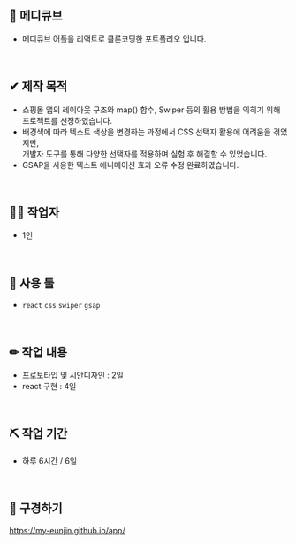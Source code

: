 ## 📒 메디큐브
- 메디큐브 어플을 리액트로 클론코딩한 포트폴리오 입니다.

<br/>

## ✔ 제작 목적
- 쇼핑몰 앱의 레이아웃 구조와 map() 함수, Swiper 등의 활용 방법을 익히기 위해 프로젝트를 선정하였습니다.
- 배경색에 따라 텍스트 색상을 변경하는 과정에서 CSS 선택자 활용에 어려움을 겪었지만,<br/>
  개발자 도구를 통해 다양한 선택자를 적용하며 실험 후 해결할 수 있었습니다.
- GSAP을 사용한 텍스트 애니메이션 효과 오류 수정 완료하였습니다.
  
<br/>

## 🙋‍♀️ 작업자
- 1인

<br/>

## 📌 사용 툴
- `react` `css` `swiper` `gsap`
<br/>

## ✏ 작업 내용
- 프로토타입 및 시안디자인 : 2일
- react 구현 : 4일

<br/>

## ⛏ 작업 기간
- 하루 6시간 / 6일

<br/>

## 👀 구경하기
https://my-eunjin.github.io/app/
